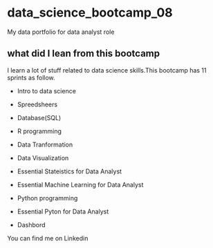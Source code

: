 # data_science_bootcamp_08
My data portfolio for data analyst role

## what did I lean from this bootcamp

I learn a lot of stuff related to data science skills.This bootcamp  has 11 sprints as follow.

- Intro to data science

- Spreedsheers

- Database(SQL)

- R programming

- Data Tranformation

- Data Visualization

- Essential Stateistics for Data Analyst

- Essential Machine Learning for Data Analyst

- Python programming

- Essential Pyton for Data Analyst

- Dashbord

You can find me on Linkedin
